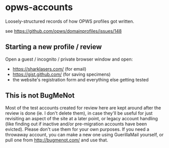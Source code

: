 # opws-accounts

Loosely-structured records of how OPWS profiles got written.

see https://github.com/opws/domainprofiles/issues/148

## Starting a new profile / review

Open a guest / incognito / private browser window and open:

- https://sharklasers.com/ (for email)
- https://gist.github.com/ (for saving specimens)
- the website's registration form and everything else getting tested

## This is not BugMeNot

Most of the test accounts created for review here are kept around after the review is done (ie. I don't delete them), in case they'll be useful for just revisiting an aspect of the site at a later point, or legacy account handling (like finding out if inactive and/or pre-migration accounts have been evicted). Please don't use them for your own purposes. If you need a throwaway account, you can make a new one using GuerillaMail yourself, or pull one from http://bugmenot.com/ and use that.
